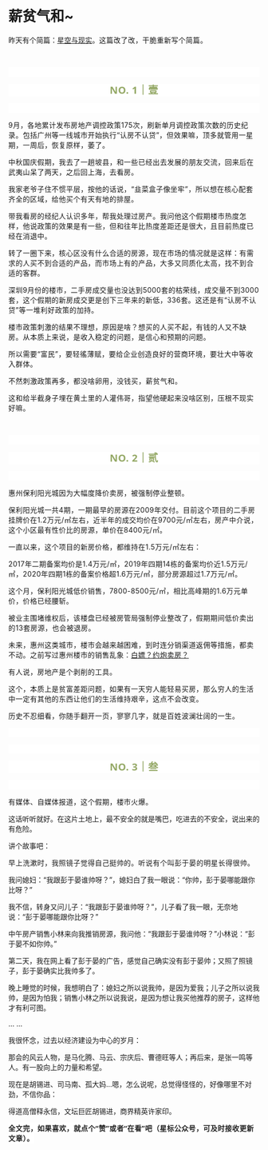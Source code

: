 # 薪贫气和~

<p style="visibility: visible;">昨天有个简篇：<a target="_blank" href="http://mp.weixin.qq.com/s?__biz=Mzg2MTg2OTYzNQ==&amp;mid=2247483989&amp;idx=1&amp;sn=0f97714c9bb3b70c8bdc9b61c843ff77&amp;chksm=ce11c179f966486ffa3d0ec94eaeb0778f824288a1b31d5deb571ae101997db24ba6c4c07717&amp;scene=21#wechat_redirect" textvalue="天叙 | 星空与现实" linktype="text" imgurl="" imgdata="null" data-itemshowtype="0" tab="innerlink" data-linktype="2" style="visibility: visible;" hasload="1">星空与现实</a>。<span style="font-size: var(--articleFontsize); letter-spacing: 0.034em; visibility: visible;">这篇改</span><span style="font-size: var(--articleFontsize); letter-spacing: 0.034em; visibility: visible;">了改，干脆重新写个简篇</span><span style="font-size: var(--articleFontsize); letter-spacing: 0.034em; visibility: visible;">。</span></p><p style="visibility: visible;"><span style="font-size: var(--articleFontsize); letter-spacing: 0.034em; visibility: visible;"><br style="visibility: visible;"></span></p><p style="outline: 0px;font-family: system-ui, -apple-system, BlinkMacSystemFont, &quot;Helvetica Neue&quot;, &quot;PingFang SC&quot;, &quot;Hiragino Sans GB&quot;, &quot;Microsoft YaHei UI&quot;, &quot;Microsoft YaHei&quot;, Arial, sans-serif;letter-spacing: 0.544px;text-wrap: wrap;background-color: rgb(255, 255, 255);visibility: visible;"><br style="outline: 0px;visibility: visible;"></p><p style="outline: 0px;letter-spacing: 0.544px;text-wrap: wrap;color: rgb(34, 34, 34);font-family: -apple-system-font, system-ui, &quot;Helvetica Neue&quot;, &quot;PingFang SC&quot;, &quot;Hiragino Sans GB&quot;, &quot;Microsoft YaHei UI&quot;, &quot;Microsoft YaHei&quot;, Arial, sans-serif;background-color: rgb(255, 255, 255);text-align: center;visibility: visible;"><span style="outline: 0px;font-weight: bold;line-height: 25px;color: rgb(149, 169, 103);font-size: 20px;visibility: visible;">NO. 1｜壹</span></p><p style="outline: 0px;letter-spacing: 0.544px;text-wrap: wrap;color: rgb(34, 34, 34);font-family: -apple-system-font, system-ui, &quot;Helvetica Neue&quot;, &quot;PingFang SC&quot;, &quot;Hiragino Sans GB&quot;, &quot;Microsoft YaHei UI&quot;, &quot;Microsoft YaHei&quot;, Arial, sans-serif;background-color: rgb(255, 255, 255);text-align: center;visibility: visible;"><br style="visibility: visible;"></p><p style="visibility: visible;"><span style="font-size: var(--articleFontsize); letter-spacing: 0.034em; visibility: visible;">9月，各地累计发布房地产调控政策175次，刷新单月调控政策次数的历史纪录。包括广州等一线城市开始执行“认房不认贷”，但效果嘛，顶多就管用一星期，一周后，恢复原样，萎了。<br style="visibility: visible;"></span></p><p style="visibility: visible;"><span style="font-size: var(--articleFontsize); letter-spacing: 0.034em; visibility: visible;">中秋国庆假期，我去了一趟坡县，和一些已经出去发展的朋友交流，回来后在武夷山呆了两天，之后回上海，去看房。<br style="visibility: visible;"></span></p><p style="visibility: visible;"><span style="font-size: var(--articleFontsize); letter-spacing: 0.034em; visibility: visible;">我家老爷子住不惯平层，按他的话说，“韭菜盒子像坐牢”，所以想在核心配套齐全的区域，给他买个有天有地的排屋。</span></p><p style="visibility: visible;"><span style="font-size: var(--articleFontsize); letter-spacing: 0.034em; visibility: visible;">带我看房的经纪人认识多年，帮我处理过房产。我问他这个假期楼市热度怎样，他说政策的效果是有一些，但和往年比热度差距还是很大，且目前热度已经在消退中。<br style="visibility: visible;"></span></p><p style="visibility: visible;"><span style="font-size: var(--articleFontsize); letter-spacing: 0.034em; visibility: visible;">转了一圈下来，核心区没有什么合适的房源，现在市场的情况就是这样：有需求的人买不到合适的产品，而市场上有的产品，大多又同质化太高，找不到合适的客群。<br style="visibility: visible;"></span></p><p style="visibility: visible;"><span style="font-size: var(--articleFontsize); letter-spacing: 0.034em; visibility: visible;">深圳9月份的楼市，二手房成交量也没达到5000套的枯荣线，成交量不到3000套，这个假期的新房成交更是创下三年来的新低，336套。这还是有“认房不认贷”等一堆利好政策的加持。</span></p><p style="visibility: visible;"><span style="font-size: var(--articleFontsize); letter-spacing: 0.034em; visibility: visible;">楼市政策刺激的结果不理想，原因是啥？想买的人买不起，有钱的人又不缺房。从本质上来说，是收入稳定的问题，是信心和预期的问题。</span></p><p style="visibility: visible;"><span style="font-size: var(--articleFontsize); letter-spacing: 0.034em; visibility: visible;">所以需要“富民”，要轻徭薄赋，要给企业创造良好的营商环境，要壮大中等收入群体。</span></p><p style="visibility: visible;"><span style="font-size: var(--articleFontsize); letter-spacing: 0.034em; visibility: visible;">不然刺激政策再多，都没啥卵用，<span style="letter-spacing: 0.578px; text-wrap: wrap; visibility: visible;">没钱买，薪贫气和。</span></span></p><p style="visibility: visible;"><span style="font-size: var(--articleFontsize); letter-spacing: 0.034em; visibility: visible;">这和给半截身子埋在黄土里的人灌伟哥，指望他硬起来没啥区别，压根不现实好嘛。</span></p><p style="visibility: visible;"><span style="font-size: var(--articleFontsize); letter-spacing: 0.034em; visibility: visible;"><br style="visibility: visible;"></span></p><p style="outline: 0px;font-family: system-ui, -apple-system, BlinkMacSystemFont, &quot;Helvetica Neue&quot;, &quot;PingFang SC&quot;, &quot;Hiragino Sans GB&quot;, &quot;Microsoft YaHei UI&quot;, &quot;Microsoft YaHei&quot;, Arial, sans-serif;letter-spacing: 0.544px;text-wrap: wrap;background-color: rgb(255, 255, 255);visibility: visible;"><br style="outline: 0px;visibility: visible;"></p><p style="outline: 0px;letter-spacing: 0.544px;text-wrap: wrap;color: rgb(34, 34, 34);font-family: -apple-system-font, system-ui, &quot;Helvetica Neue&quot;, &quot;PingFang SC&quot;, &quot;Hiragino Sans GB&quot;, &quot;Microsoft YaHei UI&quot;, &quot;Microsoft YaHei&quot;, Arial, sans-serif;background-color: rgb(255, 255, 255);text-align: center;visibility: visible;"><span style="outline: 0px;font-weight: bold;line-height: 25px;color: rgb(149, 169, 103);font-size: 20px;visibility: visible;">NO. 2｜贰</span></p><p style="outline: 0px;letter-spacing: 0.544px;text-wrap: wrap;color: rgb(34, 34, 34);font-family: -apple-system-font, system-ui, &quot;Helvetica Neue&quot;, &quot;PingFang SC&quot;, &quot;Hiragino Sans GB&quot;, &quot;Microsoft YaHei UI&quot;, &quot;Microsoft YaHei&quot;, Arial, sans-serif;background-color: rgb(255, 255, 255);text-align: center;visibility: visible;"><br style="outline: 0px;visibility: visible;"></p><p><span style="font-size: var(--articleFontsize);letter-spacing: 0.034em;">惠州保利阳光城因为大幅度降价卖房，被强制停业整顿。<br></span></p><p><span style="font-size: var(--articleFontsize);letter-spacing: 0.034em;">保利阳光城一共4期，一期最早的房源在2009年交付。目前这个项目的二手房挂牌价在1.2万元/㎡左右，近半年的成交均价在9700元/㎡左右，房产中介说，这个小区最有性价比的房源，单价在8400元/㎡。<br></span></p><p><span style="font-size: var(--articleFontsize);letter-spacing: 0.034em;">一直以来，这个项目的新房价格，都维持在1.5万元/㎡左右：</span></p><p><span style="font-size: var(--articleFontsize);letter-spacing: 0.034em;">2017年二期备案均价是1.4万元/㎡，2019年四期14栋的备案均价近1.5万元/㎡，2020年四期1栋的备案价格超1.6万元/㎡，部分房源超过1.7万元/㎡。<br></span></p><p><span style="font-size: var(--articleFontsize);letter-spacing: 0.034em;">这个月，保利阳光城低价销售，7800-8500元/㎡，相比高峰期的1.6万元单价，价格已经腰斩。</span></p><p><span style="font-size: var(--articleFontsize);letter-spacing: 0.034em;">被业主围堵维权后，该楼盘已经被房管局强制停业整改了，假期期间低价卖出的13套房源，也会被退房。<br></span></p><p><span style="font-size: var(--articleFontsize);letter-spacing: 0.034em;">未来，惠州这类城市，楼市会越来越困难，到时连分销渠道返佣等措施，都卖不动。之前写过惠州楼市的销售乱象：<a target="_blank" href="http://mp.weixin.qq.com/s?__biz=Mzg2OTkwNzE4MA==&amp;mid=2247491178&amp;idx=1&amp;sn=9e6ccaf126f612b8b52fe288c072d78d&amp;chksm=ce94b1e9f9e338ffed8f844d50945fb5ed09ef7484d8945b4482e6b21cc2cd6eb15669b8c315&amp;scene=21#wechat_redirect" textvalue="白嫖？约炮卖房？" linktype="text" imgurl="" imgdata="null" data-itemshowtype="0" tab="innerlink" data-linktype="2">白嫖？约炮卖房？</a><br></span></p><p><span style="font-size: var(--articleFontsize);letter-spacing: 0.034em;">有人说，房地产是个剥削的工具。</span></p><p><span style="font-size: var(--articleFontsize);letter-spacing: 0.034em;">这个，本质上是贫富差距问题，如果有一天穷人能轻易买房，那么穷人的生活中一定有其他的东西让他们的生活维持艰辛，这点不会改变。</span></p><p><span style="font-size: var(--articleFontsize);letter-spacing: 0.034em;">历史不忍细看，你随手翻开一页，寥寥几字，就是百姓波澜壮阔的一生。</span></p><p style="outline: 0px;font-family: system-ui, -apple-system, BlinkMacSystemFont, &quot;Helvetica Neue&quot;, &quot;PingFang SC&quot;, &quot;Hiragino Sans GB&quot;, &quot;Microsoft YaHei UI&quot;, &quot;Microsoft YaHei&quot;, Arial, sans-serif;letter-spacing: 0.544px;text-wrap: wrap;background-color: rgb(255, 255, 255);visibility: visible;"><br style="outline: 0px;visibility: visible;"></p><p style="outline: 0px;font-family: system-ui, -apple-system, BlinkMacSystemFont, &quot;Helvetica Neue&quot;, &quot;PingFang SC&quot;, &quot;Hiragino Sans GB&quot;, &quot;Microsoft YaHei UI&quot;, &quot;Microsoft YaHei&quot;, Arial, sans-serif;letter-spacing: 0.544px;text-wrap: wrap;background-color: rgb(255, 255, 255);visibility: visible;"><br></p><p style="outline: 0px;letter-spacing: 0.544px;text-wrap: wrap;color: rgb(34, 34, 34);font-family: -apple-system-font, system-ui, &quot;Helvetica Neue&quot;, &quot;PingFang SC&quot;, &quot;Hiragino Sans GB&quot;, &quot;Microsoft YaHei UI&quot;, &quot;Microsoft YaHei&quot;, Arial, sans-serif;background-color: rgb(255, 255, 255);text-align: center;visibility: visible;"><span style="outline: 0px;font-weight: bold;line-height: 25px;color: rgb(149, 169, 103);font-size: 20px;visibility: visible;">NO. 3｜叁</span></p><p style="outline: 0px;letter-spacing: 0.544px;text-wrap: wrap;color: rgb(34, 34, 34);font-family: -apple-system-font, system-ui, &quot;Helvetica Neue&quot;, &quot;PingFang SC&quot;, &quot;Hiragino Sans GB&quot;, &quot;Microsoft YaHei UI&quot;, &quot;Microsoft YaHei&quot;, Arial, sans-serif;background-color: rgb(255, 255, 255);text-align: center;visibility: visible;"><br style="outline: 0px;visibility: visible;"></p><p><span style="font-size: var(--articleFontsize);letter-spacing: 0.034em;">有媒体、自媒体报道，这个假期，楼市火爆。<br></span></p><p>这话听听就好。在这片土地上，最不安全的就是嘴巴，吃进去的不安全，说出来的有危险。</p><p>讲个故事吧：<br></p><p><span style="font-size: var(--articleFontsize);letter-spacing: 0.034em;">早</span><span style="font-size: var(--articleFontsize);letter-spacing: 0.034em;">上洗漱时，我照镜子觉得自己挺帅的。<span style="letter-spacing: 0.578px;text-wrap: wrap;">听说有个叫彭于晏的明星长得很帅。</span></span></p><p><span style="">我问媳妇：“我跟彭于晏谁帅呀？”，媳妇白了我一眼说：“你帅，彭于晏哪能跟你比呀？”</span></p><p><span style="">我不信，转身又问儿子：“我跟彭于晏谁帅呀？”，儿子看了我一眼，无奈地说：“彭于晏哪能跟你比呀？”</span></p><p><span style="">中午房产销售小林来向我推销房源，我问他：“我跟彭于晏谁帅呀？”小林说：“彭于晏不如你帅。”</span></p><p><span style="">第二天，我在网上看了彭于晏的广告，感觉自己确实没有彭于晏帅；又照了照镜子，彭于晏确实比我帅多了。</span></p><p><span style="">晚上睡觉的时候，我想明白了：媳妇之所以说我帅，是因为爱我；儿子之所以说我帅，是因为怕我；销售小林之所以说我说，是因为想让我买他推荐的房子，这样他才有利可图。</span></p><p><span style="">... ...<br></span></p><p>我很怀念，过去以经济建设为中心的岁月：<br></p><p>那会的风云人物，是马化腾、马云、宗庆后、曹德旺等人；再后来，是张一鸣等人。有一股向上的力量和希望。</p><p>现在是胡锡进、司马南、孤大妈...嗯，怎么说呢，总觉得怪怪的，好像哪里不对劲，不信你品：<br></p><p>得道高僧释永信，文坛巨匠胡锡进，商界精英许家印。</p><p style="margin-bottom: 0px;"><span style="font-size: var(--articleFontsize);letter-spacing: 0.034em;"><strong style="outline: 0px;font-family: system-ui, -apple-system, BlinkMacSystemFont, &quot;Helvetica Neue&quot;, &quot;PingFang SC&quot;, &quot;Hiragino Sans GB&quot;, &quot;Microsoft YaHei UI&quot;, &quot;Microsoft YaHei&quot;, Arial, sans-serif;text-wrap: wrap;letter-spacing: 0.544px;background-color: rgb(255, 255, 255);color: rgb(34, 34, 34);font-size: 16px;"><span style="outline: 0px;font-size: 14px;">全文完，如果喜欢，就点个“赞”或者“在看”吧（星标公众号，可及时接收更新文章）。</span></strong></span></p><p style="display: none;"><mp-style-type data-value="3"></mp-style-type></p>